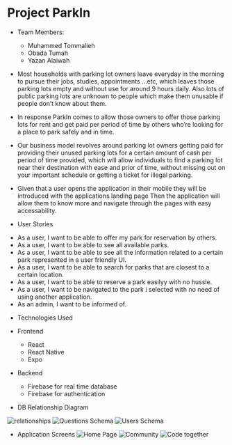 # Project ParkIn

* Team Members:

    - Muhammed Tommalieh
    - Obada Tumah
    - Yazan Alaiwah

- Most households with parking lot owners leave everyday in the morning to pursue their jobs, studies, appointments ...etc, which leaves those parking lots empty and without use for around 9 hours daily. Also lots of public parking lots are unknown to people which make them unusable if people don’t know about them.


- In response ParkIn comes to allow those owners to offer those parking lots for rent and get paid per period of time by others who’re looking for a place to park safely and in time.

- Our business model revolves around parking lot owners getting paid for providing their unused parking lots for a certain amount of cash per period of time provided, which will allow individuals to find a parking lot near their destination with ease and prior of time, without missing out on your important schedule or getting a ticket for illegal parking.

- Given that a user opens the application in their mobile they will be introduced with the applications landing page Then the application will allow them to know more and navigate through the pages with easy accessability.

* User Stories

- As a user, I want to be able to offer my park for reservation by others.
- As a user, I want to be able to see all available parks.
- As a user, I want to be able to see all the information related to a certain park represented in a user friendly UI.
- As a user, I want to be able to search for parks that are closest to a certain location.
- As a user, I want to be able to reserve a park easilyy with no hussle.
- As a user, I want to be navigated to the park i selected with no need of using another application.
- As an admin, I want to be informed of.

* Technologies Used

- Frontend
  - React
  - React Native
  - Expo


- Backend
  - Firebase for real time database
  - Firebase for authentication

- DB Relationship Diagram

![relationships](Communitydb.jpg)
![Questions Schema](db-schema-questions.png)
![Users Schema](db-schema-user.png)

* Application Screens 
![Home Page](home-page.png)
![Community](community.png)
![Code together](codeTogether.png)

